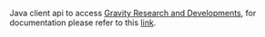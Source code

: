 Java client api to access [Gravity Research and Developments](https://www.gravityrd.com/), for documentation please refer to this [link](https://developers.gravityrd.com/wiki/display/RECO/Java). 
